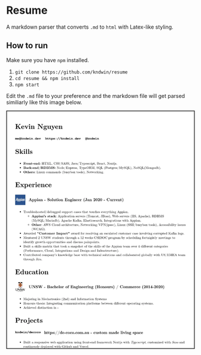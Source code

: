 # Resume
A markdown parser that converts `.md` to `html` with Latex-like styling.

## How to run
Make sure you have `npm` installed.
1. `git clone https://github.com/kndwin/resume`
2. `cd resume && npm install`
4. `npm start`

Edit the `.md` file to your preference and the markdown file will get parsed similiarly like this image below.

![Resume example](./static/resume.webp)
